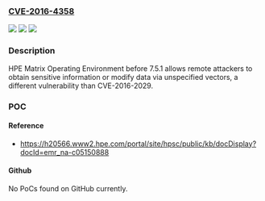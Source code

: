 ### [CVE-2016-4358](https://cve.mitre.org/cgi-bin/cvename.cgi?name=CVE-2016-4358)
![](https://img.shields.io/static/v1?label=Product&message=n%2Fa&color=blue)
![](https://img.shields.io/static/v1?label=Version&message=n%2Fa&color=blue)
![](https://img.shields.io/static/v1?label=Vulnerability&message=n%2Fa&color=brighgreen)

### Description

HPE Matrix Operating Environment before 7.5.1 allows remote attackers to obtain sensitive information or modify data via unspecified vectors, a different vulnerability than CVE-2016-2029.

### POC

#### Reference
- https://h20566.www2.hpe.com/portal/site/hpsc/public/kb/docDisplay?docId=emr_na-c05150888

#### Github
No PoCs found on GitHub currently.

